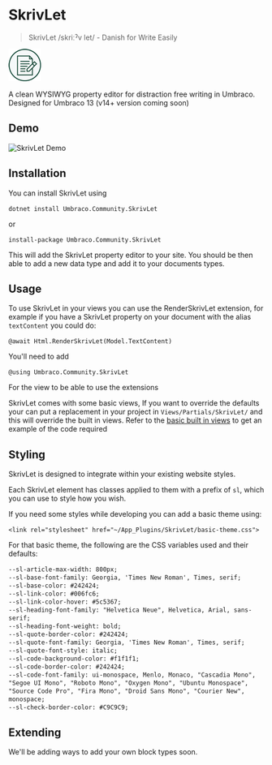 # SkrivLet

> SkrivLet /skriːˀv let/ - Danish for Write Easily 

![SkrivLet Logo](https://raw.githubusercontent.com/mattbegent/Umbraco.Community.SkrivLet/main/images/skriv-let-logo.png)

A clean WYSIWYG property editor for distraction free writing in Umbraco. Designed for Umbraco 13 (v14+ version coming soon)

## Demo

![SkrivLet Demo](https://raw.githubusercontent.com/mattbegent/Umbraco.Community.SkrivLet/main/images/skrivlet-demo.gif)

## Installation 

You can install SkrivLet using 

    dotnet install Umbraco.Community.SkrivLet
    
or

    install-package Umbraco.Community.SkrivLet

This will add the SkrivLet property editor to your site. You should be then able to add a new data type and add it to your documents types.

## Usage

To use SkrivLet in your views you can use the RenderSkrivLet extension, for example if you have a SkrivLet property on your document with the alias `textContent` you could do:

    @await Html.RenderSkrivLet(Model.TextContent)

You'll need to add 

    @using Umbraco.Community.SkrivLet

For the view to be able to use the extensions

SkrivLet comes with some basic views, If you want to override the defaults your can put a replacement in your project in `Views/Partials/SkrivLet/` and this will override the built in views. Refer to the [basic built in views](https://github.com/mattbegent/Umbraco.Community.SkrivLet/tree/main/Umbraco.Community.Skrivlet/Views/Partials/SkrivLet) to get an example of the code required

## Styling

SkrivLet is designed to integrate within your existing website styles.

Each SkrivLet element has classes applied to them with a prefix of `sl`, which you can use to style how you wish.

If you need some styles while developing you can add a basic theme using:

    <link rel="stylesheet" href="~/App_Plugins/SkrivLet/basic-theme.css">

For that basic theme, the following are the CSS variables used and their defaults:

    --sl-article-max-width: 800px;
    --sl-base-font-family: Georgia, 'Times New Roman', Times, serif;
    --sl-base-color: #242424;
    --sl-link-color: #006fc6;
    --sl-link-color-hover: #5c5367;
    --sl-heading-font-family: "Helvetica Neue", Helvetica, Arial, sans-serif;
    --sl-heading-font-weight: bold;
    --sl-quote-border-color: #242424;
    --sl-quote-font-family: Georgia, 'Times New Roman', Times, serif;
    --sl-quote-font-style: italic;
    --sl-code-background-color: #f1f1f1;
    --sl-code-border-color: #242424;
    --sl-code-font-family: ui-monospace, Menlo, Monaco, "Cascadia Mono", "Segoe UI Mono", "Roboto Mono", "Oxygen Mono", "Ubuntu Monospace", "Source Code Pro", "Fira Mono", "Droid Sans Mono", "Courier New", monospace;
    --sl-check-border-color: #C9C9C9;

## Extending

We'll be adding ways to add your own block types soon.
